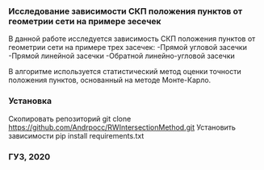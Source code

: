 ### Исследование зависимости СКП положения пунктов от геометрии сети на примере зесечек

В данной работе исследуется зависимость СКП положения пунктов от геометрии сети на примере трех засечек:
-Прямой угловой засечки
-Прямой линейной засечки
-Обратной линейно-угловой засечки

В алгоритме используется статистический метод оценки точности положения пунктов, основанный на методе Монте-Карло.

### Установка
Скопировать репозиторий
    git clone https://github.com/Andrpocc/RWIntersectionMethod.git
Установить зависимости
    pip install requirements.txt

### ГУЗ, 2020
